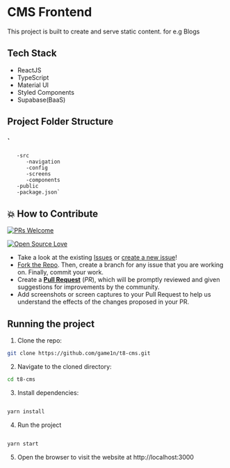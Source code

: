 # CMS Frontend 


This project is built to create and serve static content. for e.g Blogs

## Tech Stack
  - ReactJS
  - TypeScript 
  - Material UI 
  - Styled Components
  - Supabase(BaaS)

## Project Folder Structure
  ### `
       -src
          -navigation
          -config
          -screens
          -components
       -public
       -package.json`
      


## 💥 How to Contribute

[![PRs Welcome](https://img.shields.io/badge/PRs-welcome-brightgreen.svg?style=flat-square)](https://github.com/game1n/t8-cms/pulls)

[![Open Source Love](https://badges.frapsoft.com/os/v1/open-source.png?v=103)](https://github.com/game1n/t8-cms)

- Take a look at the existing [Issues](https://github.com/game1n/t8-cms/issues) or [create a new issue](https://github.com/game1n/t8-cms/issues/new)!
- [Fork the Repo](https://github.com/game1n/t8-cms/fork). Then, create a branch for any issue that you are working on. Finally, commit your work.
- Create a **[Pull Request](https://github.com/game1n/t8-cms/compare)** (_PR_), which will be promptly reviewed and given suggestions for improvements by the community.
- Add screenshots or screen captures to your Pull Request to help us understand the effects of the changes proposed in your PR.

## Running the project
1. Clone the repo:

```bash 
git clone https://github.com/game1n/t8-cms.git
```
2. Navigate to the cloned directory:

```bash
cd t8-cms 
```

3. Install dependencies:

```bash 

yarn install
```

4. Run the project

```bash 

yarn start
```

5. Open the browser to visit the website at http://localhost:3000


